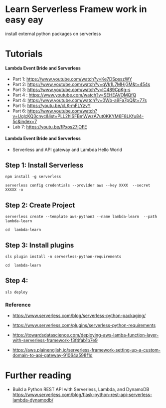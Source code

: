 # Learn Serverless Framew work in easy eay 
install external python packages on serverless

# Tutorials 


#### Lambda Event Bride and Serverless 
* Part 1: https://www.youtube.com/watch?v=Ke7DSpsszWY
* Part 2: https://www.youtube.com/watch?v=qVk1L7MHjGM&t=454s
* Part 3: https://www.youtube.com/watch?v=lC489CpKg-s
* Part 4 : https://www.youtube.com/watch?v=SEHEAVOMQfQ
* Part 4: https://www.youtube.com/watch?v=0Wb-a9Fa7pQ&t=77s
* Part 5: https://youtu.be/cLK-mFLYzvY
* Part 6: https://www.youtube.com/watch?v=UglcKQ3cnvc&list=PLL2hlSFBmWwzA7ut0KKYM6F8LKfu84-5c&index=7
* Lab 7: https://youtu.be/fPxos27jOFE


#### Lambda Event Bride and Serverless 
* Serverless and API gateway and Lambda Hello World





## Step 1: Install Serverless
```
npm install -g serverless

serverless config credentials --provider aws --key XXXX  --secret XXXXX -o

```


## Step 2: Create Project 
```
serverless create --template aws-python3 --name lambda-learn  --path lambda-learn

cd  lambda-learn
```


## Step 3: Install plugins
```
sls plugin install -n serverless-python-requirements

cd  lambda-learn
```

## Step 4:  
```
sls deploy
```


### Reference

* https://www.serverless.com/blog/serverless-python-packaging/
  
* https://www.serverless.com/plugins/serverless-python-requirements

* https://towardsdatascience.com/deploying-aws-lamba-function-layer-with-serverless-framework-f3f4fab1b7e9
* https://aws.plainenglish.io/serverless-framework-setting-up-a-custom-domain-to-api-gateway-91064a598f1d


# Further reading 

* Build a Python REST API with Serverless, Lambda, and DynamoDB
https://www.serverless.com/blog/flask-python-rest-api-serverless-lambda-dynamodb/








